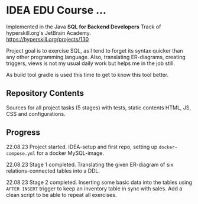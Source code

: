 # IDEA EDU Course ...

Implemented in the Java <b>SQL for Backend Developers</b> Track of hyperskill.org's JetBrain Academy.<br>
https://hyperskill.org/projects/130

Project goal is to exercise SQL, as I tend to forget its syntax quicker than any other programming language.
Also, translating ER-diagrams, creating triggers, views is not my usual daily work but helps me in the job still.

As build tool gradle is used this time to get to know this tool better.

[//]: # (Project was completed on 30.04.22.)

## Repository Contents

Sources for all project tasks (5 stages) with tests, static contents HTML, JS, CSS and configurations.

## Progress

22.08.23 Project started. IDEA-setup and first repo, setting up `docker-compose.yml` for a docker MySQL-image.

22.08.23 Stage 1 completed. Translating the given ER-diagram of six relations-connected tables into a DDL.

22.08.23 Stage 2 completed. Inserting some basic data into the tables using `AFTER INSERT` trigger to keep an
inventory table in sync with sales. Add a clean script to be able to repeat all exercises.

